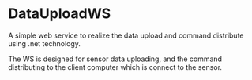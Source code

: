 DataUploadWS
============

A simple web service to realize the data upload and command distribute using .net technology.

The WS is designed for sensor data uploading, 
and the command distributing to the client computer which is connect to the sensor.
